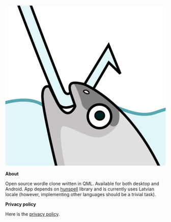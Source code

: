![Logo](assets/icon.png)

**About**

Open source wordle clone written in QML. Available for both desktop and Android.
App depends on [hunspell](http://hunspell.github.io/) library and is currently uses Latvian locale (however, implementing other languages should be a trivial task).

**Privacy policy**

Here is the [privacy policy](privacy_policy.md).
